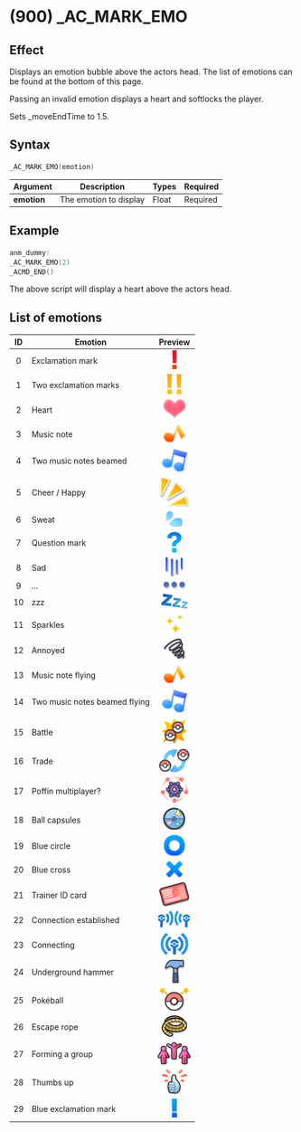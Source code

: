 # (900) _AC_MARK_EMO

## Effect

Displays an emotion bubble above the actors head. The list of emotions can be found at the bottom of this page.

Passing an invalid emotion displays a heart and softlocks the player.

Sets _moveEndTime to 1.5.

## Syntax

```c
_AC_MARK_EMO(emotion)
```

| Argument | Description | Types | Required |
| - | - | - | - |
| **emotion** | The emotion to display | Float | Required |

## Example

```c
anm_dummy:
_AC_MARK_EMO(2)
_ACMD_END()
```

The above script will display a heart above the actors head.

## List of emotions

| ID | Emotion | Preview |
| :-: | - | :-: |
| 0 | Exclamation mark | ![Emotion 0](../../../static/img/ac-mark-emo-emotions/0.png) |
| 1 | Two exclamation marks | ![Emotion 1](../../../static/img/ac-mark-emo-emotions/1.png) |
| 2 | Heart | ![Emotion 2](../../../static/img/ac-mark-emo-emotions/2.png) |
| 3 | Music note | ![Emotion 3](../../../static/img/ac-mark-emo-emotions/3.png) |
| 4 | Two music notes beamed | ![Emotion 4](../../../static/img/ac-mark-emo-emotions/4.png) |
| 5 | Cheer / Happy | ![Emotion 5](../../../static/img/ac-mark-emo-emotions/5.png) |
| 6 | Sweat | ![Emotion 6](../../../static/img/ac-mark-emo-emotions/6.png) |
| 7 | Question mark | ![Emotion 7](../../../static/img/ac-mark-emo-emotions/7.png) |
| 8 | Sad | ![Emotion 8](../../../static/img/ac-mark-emo-emotions/8.png) |
| 9 | ... | ![Emotion 9](../../../static/img/ac-mark-emo-emotions/9.png) |
| 10 | zzz | ![Emotion 10](../../../static/img/ac-mark-emo-emotions/10.png) |
| 11 | Sparkles | ![Emotion 11](../../../static/img/ac-mark-emo-emotions/11.png) |
| 12 | Annoyed | ![Emotion 12](../../../static/img/ac-mark-emo-emotions/12.png) |
| 13 | Music note flying | ![Emotion 13](../../../static/img/ac-mark-emo-emotions/13.png) |
| 14 | Two music notes beamed flying | ![Emotion 14](../../../static/img/ac-mark-emo-emotions/14.png) |
| 15 | Battle | ![Emotion 15](../../../static/img/ac-mark-emo-emotions/15.png) |
| 16 | Trade | ![Emotion 16](../../../static/img/ac-mark-emo-emotions/16.png) |
| 17 | Poffin multiplayer? | ![Emotion 17](../../../static/img/ac-mark-emo-emotions/17.png) |
| 18 | Ball capsules | ![Emotion 18](../../../static/img/ac-mark-emo-emotions/18.png) |
| 19 | Blue circle | ![Emotion 19](../../../static/img/ac-mark-emo-emotions/19.png) |
| 20 | Blue cross | ![Emotion 20](../../../static/img/ac-mark-emo-emotions/20.png) |
| 21 | Trainer ID card | ![Emotion 21](../../../static/img/ac-mark-emo-emotions/21.png) |
| 22 | Connection established | ![Emotion 22](../../../static/img/ac-mark-emo-emotions/22.png) |
| 23 | Connecting | ![Emotion 23](../../../static/img/ac-mark-emo-emotions/23.png) |
| 24 | Underground hammer | ![Emotion 24](../../../static/img/ac-mark-emo-emotions/24.png) |
| 25 | Pok&eacute;ball | ![Emotion 25](../../../static/img/ac-mark-emo-emotions/25.png) |
| 26 | Escape rope | ![Emotion 26](../../../static/img/ac-mark-emo-emotions/26.png) |
| 27 | Forming a group | ![Emotion 27](../../../static/img/ac-mark-emo-emotions/27.png) |
| 28 | Thumbs up | ![Emotion 28](../../../static/img/ac-mark-emo-emotions/28.png) |
| 29 | Blue exclamation mark | ![Emotion 29](../../../static/img/ac-mark-emo-emotions/29.png) |